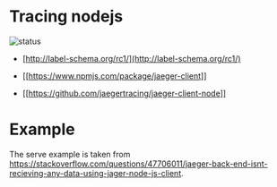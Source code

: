 # Tracing nodejs

![status](https://img.shields.io/badge/project_status-active-green.svg)

- [http://label-schema.org/rc1/](http://label-schema.org/rc1/)

- [[https://www.npmjs.com/package/jaeger-client]]
- [[https://github.com/jaegertracing/jaeger-client-node]]

# Example

The serve example is taken from https://stackoverflow.com/questions/47706011/jaeger-back-end-isnt-recieving-any-data-using-jager-node-js-client.
